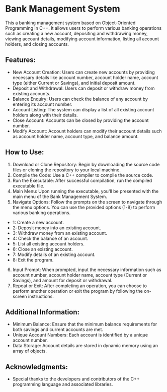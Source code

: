 # Bank Management System
This a banking management system based on Object-Oriented Programming in C++. It allows users to perform various banking operations such as creating a new account, depositing and withdrawing money, viewing account details, modifying account information, listing all account holders, and closing accounts.



## Features: ##
* New Account Creation: Users can create new accounts by providing necessary details like account number, account holder name, account type (either Current or Savings), and initial deposit amount.
* Deposit and Withdrawal: Users can deposit or withdraw money from existing accounts.
* Balance Enquiry: Users can check the balance of any account by entering its account number.
* Account Listing: The system can display a list of all existing account holders along with their details.
* Close Account: Accounts can be closed by providing the account number.
* Modify Account: Account holders can modify their account details such as account holder name, account type, and balance amount.
  
## How to Use: ##
1. Download or Clone Repository: Begin by downloading the source code files or cloning the repository to your local machine.
2. Compile the Code: Use a C++ compiler to compile the source code. 
3. Run the Executable: After successful compilation, run the compiled executable file.
4. Main Menu: Upon running the executable, you'll be presented with the main menu of the Bank Management System.
5. Navigate Options: Follow the prompts on the screen to navigate through the menu options. You can use the provided options (1-8) to perform various banking operations.
* 1: Create a new account.
* 2: Deposit money into an existing account.
* 3: Withdraw money from an existing account.
* 4: Check the balance of an account.
* 5: List all existing account holders.
* 6: Close an existing account.
* 7: Modify details of an existing account.
* 8: Exit the program.
6. Input Prompt: When prompted, input the necessary information such as account number, account holder name, account type (Current or Savings), and amount for deposit or withdrawal.
7. Repeat or Exit: After completing an operation, you can choose to perform another operation or exit the program by following the on-screen instructions.

## Additional Information: ##
* Minimum Balance: Ensure that the minimum balance requirements for both savings and current accounts are met.
* Unique Account Numbers: Each account is identified by a unique account number.
* Data Storage: Account details are stored in dynamic memory using an array of objects.

## Acknowledgments: ##
* Special thanks to the developers and contributors of the C++ programming language and associated libraries.

  

```cpp
